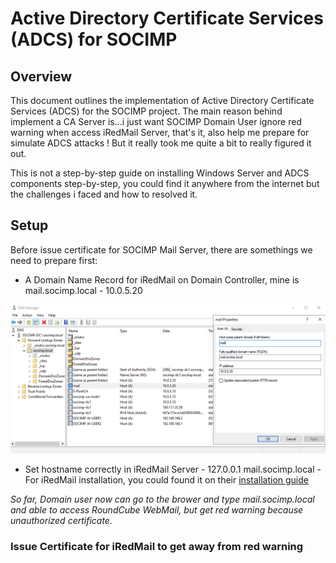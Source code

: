 # Active Directory Certificate Services (ADCS) for SOCIMP

## Overview
This document outlines the implementation of Active Directory Certificate Services (ADCS) for the SOCIMP project. The main reason behind implement a CA Server is...i just want SOCIMP Domain User ignore red warning when access iRedMail Server, that's it, also help me prepare for simulate ADCS attacks ! But it really took me quite a bit to really figured it out. 

This is not a step-by-step guide on installing Windows Server and ADCS components step-by-step, you could find it anywhere from the internet but the challenges i faced and how to resolved it.

## Setup
Before issue certificate for SOCIMP Mail Server, there are somethings we need to prepare first:

- A Domain Name Record for iRedMail on Domain Controller, mine is mail.socimp.local - 10.0.5.20

![adcs1](https://github.com/phamthanhsang-cs/SOC-in-my-Pocket/blob/main/images/active-directory/adcs1.png)
  
- Set hostname correctly in iRedMail Server - 127.0.0.1 mail.socimp.local - For iRedMail installation, you could found it on their [installation guide](https://docs.iredmail.org/install.iredmail.on.debian.ubuntu.html)

*So far, Domain user now can go to the brower and type mail.socimp.local and able to access RoundCube WebMail, but get red warning because unauthorized certificate.*

### Issue Certificate for iRedMail to get away from red warning



